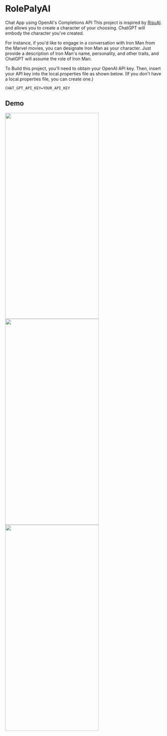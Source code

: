 # RolePalyAI
Chat App using OpenAI's Completions API
This project is inspired by [RisuAI](https://github.com/kwaroran/RisuAI). and allows you to create a character of your choosing. ChatGPT will embody the character you've created.

For instance, if you'd like to engage in a conversation with Iron Man from the Marvel movies, you can designate Iron Man as your character. Just provide a description of Iron Man's name, personality, and other traits, and ChatGPT will assume the role of Iron Man.

To Build this project, you'll need to obtain your OpenAI API key. Then, insert your API key into the local.properties file as shown below. (If you don't have a local.properties file, you can create one.)


```
CHAT_GPT_API_KEY=YOUR_API_KEY
```

## Demo
<img src="https://github.com/bso112/RolePlayAI/assets/40523630/7c0b6bb1-5583-4438-b607-7ef876981e47" width="300" height="660"/>
<img src="https://github.com/bso112/RolePlayAI/assets/40523630/a3a26d86-570b-45fa-be95-fc2ea93df094" width="300" height="660"/>
<img src="https://github.com/bso112/RolePlayAI/assets/40523630/c4b825d7-3e6f-4b03-84e6-d4e969081475" width="300" height="660"/>



